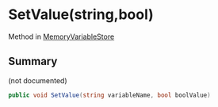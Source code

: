 # SetValue(string,bool)

Method in [MemoryVariableStore](/api/csharp/yarn.memoryvariablestore.md)

## Summary

(not documented)

```csharp
public void SetValue(string variableName, bool boolValue)
```

